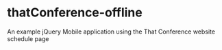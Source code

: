 thatConference-offline
======================

An example jQuery Mobile application using the That Conference website schedule page